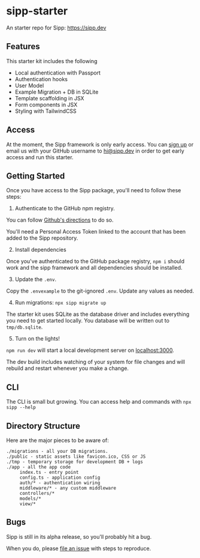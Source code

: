 # sipp-starter

An starter repo for Sipp: https://sipp.dev

## Features

This starter kit includes the following

* Local authentication with Passport
* Authentication hooks
* User Model
* Example Migration + DB in SQLite
* Template scaffolding in JSX
* Form components in JSX
* Styling with TailwindCSS

## Access

At the moment, the Sipp framework is only early access. You can [sign up](https://sipp.dev) or email us with your GitHub username to [hi@sipp.dev](mailto:hi@sipp.dev) in order to get early access and run this starter.

## Getting Started

Once you have access to the Sipp package, you'll need to follow these steps:

1. Authenticate to the GitHub npm registry.

You can follow [Github's directions](https://docs.github.com/en/free-pro-team@latest/packages/using-github-packages-with-your-projects-ecosystem/configuring-npm-for-use-with-github-packages#authenticating-to-github-packages) to do so.

You'll need a Personal Access Token linked to the account that has been added to the Sipp repository.

2. Install dependencies

Once you've authenticated to the GitHub package registry, `npm i` should work and the sipp framework and all dependencies should be installed.

3. Update the `.env`.

Copy the `.envexample` to the git-ignored `.env`. Update any values as needed.

4. Run migrations: `npx sipp migrate up`

The starter kit uses SQLite as the database driver and includes everything you need to get started locally. You database will be written out to `tmp/db.sqlite`.

5. Turn on the lights!

`npm run dev` will start a local development server on [localhost:3000](http://localhost:3000).

The dev build includes watching of your system for file changes and will rebuild and restart whenever you make a change.

## CLI

The CLI is small but growing. You can access help and commands with `npx sipp --help`

## Directory Structure

Here are the major pieces to be aware of:

```
./migrations - all your DB migrations.
./public - static assets like favicon.ico, CSS or JS
./tmp - temporary storage for development DB + logs
./app - all the app code
     index.ts - entry point
     config.ts - application config
     auth/* - authentication wiring
     middleware/* - any custom middleware
     controllers/*
     models/*
     view/*
```

## Bugs

Sipp is still in its alpha release, so you'll probably hit a bug.

When you do, please [file an issue](https://github.com/sjones6/sipp-starter/issues/new) with steps to reproduce.